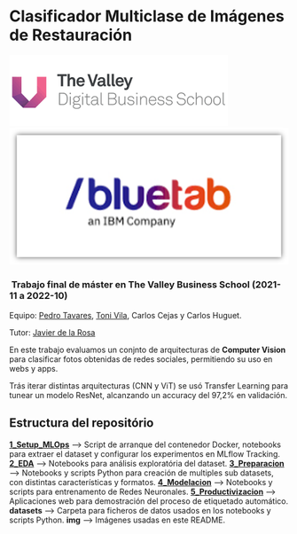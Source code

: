# Clasificador Multiclase de Imágenes de Restauración

![The Valley (logo](img/TheValley.png) ![Bluetab (logo](img/Bluetab.png)

###  Trabajo final de máster en The Valley Business School (2021-11 a 2022-10)

Equipo: [Pedro Tavares](https://github.com/ptavaressilva), [Toni Vila](https://github.com/tvila), Carlos Cejas y Carlos Huguet.

Tutor: [Javier de la Rosa](https://github.com/jdelarosa91)

En este trabajo evaluamos un conjnto de arquitecturas de **Computer Vision** para clasificar fotos obtenidas de redes sociales, permitiendo su uso en webs y apps.

Trás iterar distintas arquitecturas (CNN y ViT) se usó Transfer Learning para tunear un modelo ResNet, alcanzando un accuracy del 97,2% en validación.

## Estructura del repositório

**[1_Setup_MLOps](1_Setup_MLOps)** --> Script de arranque del contenedor Docker, notebooks para extraer el dataset y configurar los experimentos en MLflow Tracking.
**[2_EDA](2_EDA)** --> Notebooks para análisis exploratória del dataset.
**[3_Preparacion](3_Preparacion)** --> Notebooks y scripts Python para creación de multiples sub datasets, con distintas características y formatos.
**[4_Modelacion](4_Modelacion)** --> Notebooks y scripts para entrenamento de Redes Neuronales.
**[5_Productivizacion](5_Productivizacion)** --> Aplicaciones web para demostración del proceso de etiquetado automático.
**datasets** --> Carpeta para ficheros de datos usados en los notebooks y scripts Python.
**img** --> Imágenes usadas en este README.
